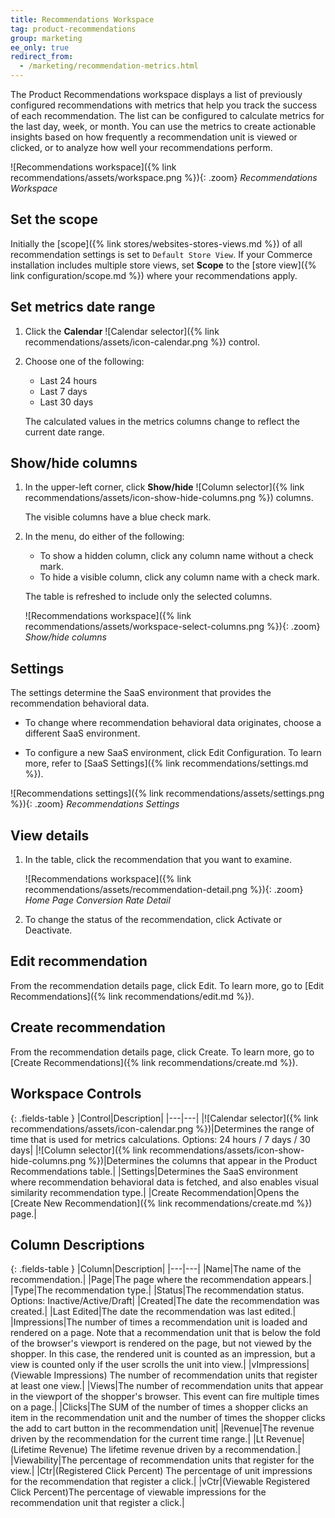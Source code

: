 ```yaml
---
title: Recommendations Workspace
tag: product-recommendations
group: marketing
ee_only: true
redirect_from:
  - /marketing/recommendation-metrics.html
---
```


The Product Recommendations workspace displays a list of previously configured recommendations with metrics that help you track the success of each recommendation. The list can be configured to calculate metrics for the last day, week, or month. You can use the metrics to create actionable insights based on how frequently a recommendation unit is viewed or clicked, or to analyze how well your recommendations perform.

![Recommendations workspace]({% link recommendations/assets/workspace.png %}){: .zoom}
_Recommendations Workspace_

## Set the scope

Initially the [scope]({% link stores/websites-stores-views.md %}) of all recommendation settings is set to `Default Store View`. If your Commerce installation includes multiple store views, set **Scope** to the [store view]({% link configuration/scope.md %}) where your recommendations apply.

## Set metrics date range

1. Click the **Calendar** ![Calendar selector]({% link recommendations/assets/icon-calendar.png %}) control.

1. Choose one of the following:

   - Last 24 hours
   - Last 7 days
   - Last 30 days

   The calculated values in the metrics columns change to reflect the current date range.

## Show/hide columns

1. In the upper-left corner, click **Show/hide** ![Column selector]({% link recommendations/assets/icon-show-hide-columns.png %}) columns.

   The visible columns have a blue check mark.

1. In the menu, do either of the following:

   - To show a hidden column, click any column name without a check mark.
   - To hide a visible column, click any column name with a check mark.

   The table is refreshed to include only the selected columns.

   ![Recommendations workspace]({% link recommendations/assets/workspace-select-columns.png %}){: .zoom}
   _Show/hide columns_

## Settings

The settings determine the SaaS environment that provides the recommendation behavioral data.

- To change where recommendation behavioral data originates, choose a different SaaS environment.

- To configure a new SaaS environment, click <span class="btn">Edit Configuration</span>. To learn more, refer to [SaaS Settings]({% link recommendations/settings.md %}).

![Recommendations settings]({% link recommendations/assets/settings.png %}){: .zoom}
_Recommendations Settings_

## View details

1. In the table, click the recommendation that you want to examine.

   ![Recommendations workspace]({% link recommendations/assets/recommendation-detail.png %}){: .zoom}
   _Home Page Conversion Rate Detail_

1. To change the status of the recommendation, click <span class="btn">Activate</span> or <span class="btn">Deactivate</span>.

## Edit recommendation

From the recommendation details page, click <span class="btn">Edit</span>.  To learn more, go to [Edit Recommendations]({% link recommendations/edit.md %}).

## Create recommendation

From the recommendation details page, click <span class="btn">Create</span>.  To learn more, go to [Create Recommendations]({% link recommendations/create.md %}).

## Workspace Controls

{: .fields-table }
|Control|Description|
|---|---|
|![Calendar selector]({% link recommendations/assets/icon-calendar.png %})|Determines the range of time that is used for metrics calculations. Options: 24 hours / 7 days / 30 days|
|![Column selector]({% link recommendations/assets/icon-show-hide-columns.png %})|Determines the columns that appear in the Product Recommendations table.|
|Settings|Determines the SaaS environment where recommendation behavioral data is fetched, and also enables visual similarity recommendation type.|
|Create Recommendation|Opens the [Create New Recommendation]({% link recommendations/create.md %}) page.|

## Column Descriptions

{: .fields-table }
|Column|Description|
|---|---|
|Name|The name of the recommendation.|
|Page|The page where the recommendation appears.|
|Type|The recommendation type.|
|Status|The recommendation status. Options: Inactive/Active/Draft|
|Created|The date the recommendation was created.|
|Last Edited|The date the recommendation was last edited.|
|Impressions|The number of times a recommendation unit is loaded and rendered on a page. Note that a  recommendation unit that is below the fold of the browser's viewport is rendered on the page, but not viewed by the shopper. In this case, the rendered unit is counted as an impression, but a view is counted only if the user scrolls the unit into view.|
|vImpressions|(Viewable Impressions) The number of recommendation units that register at least one view.|
|Views|The number of recommendation units that appear in the viewport of the shopper's browser. This event can fire multiple times on a page.|
|Clicks|The SUM of the number of times a shopper clicks an item in the recommendation unit and the number of times the shopper clicks the add to cart button in the recommendation unit|
|Revenue|The revenue driven by the recommendation for the current time range.|
|Lt Revenue|(Lifetime Revenue) The lifetime revenue driven by a recommendation.|
|Viewability|The percentage of recommendation units that register for the view.|
|Ctr|(Registered Click Percent) The percentage of unit impressions for the recommendation that register a click.|
|vCtr|(Viewable Registered Click Percent)The percentage of viewable impressions for the recommendation unit that register a click.|
